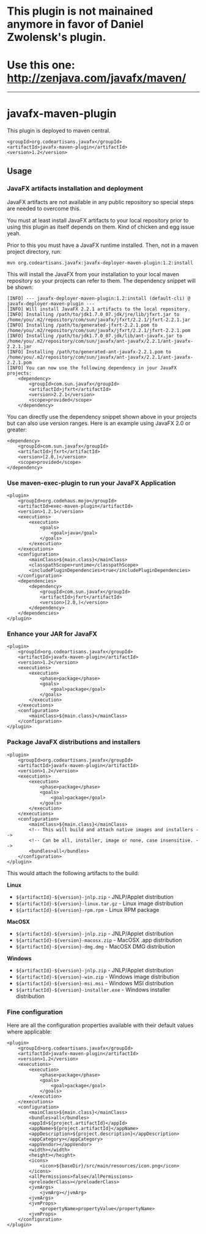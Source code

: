 
# This plugin is not mainained anymore in favor of Daniel Zwolensk's plugin. 

# Use this one: http://zenjava.com/javafx/maven/

----

# javafx-maven-plugin

This plugin is deployed to maven central.

    <groupId>org.codeartisans.javafx</groupId>
    <artifactId>javafx-maven-plugin</artifactId>
    <version>1.2</version>

## Usage

### JavaFX artifacts installation and deployment

JavaFX artifacts are not available in any public repository so special steps are needed to overcome this.

You must at least install JavaFX artifacts to your local repository prior to using this plugin as itself depends on them. Kind of chicken and egg issue yeah.

Prior to this you must have a JavaFX runtime installed. Then, not in a maven project directory, run:

    mvn org.codeartisans.javafx:javafx-deployer-maven-plugin:1.2:install

This will install the JavaFX from your installation to your local maven repository so your projects can refer to them. The dependency snippet will be shown:

    [INFO] --- javafx-deployer-maven-plugin:1.2:install (default-cli) @ javafx-deployer-maven-plugin ---
    [INFO] Will install JavaFX 2.2.1 artifacts to the local repository.
    [INFO] Installing /path/to/jdk1.7.0_07.jdk/jre/lib/jfxrt.jar to /home/you/.m2/repository/com/sun/javafx/jfxrt/2.2.1/jfxrt-2.2.1.jar
    [INFO] Installing /path/to/generated-jfxrt-2.2.1.pom to /home/you/.m2/repository/com/sun/javafx/jfxrt/2.2.1/jfxrt-2.2.1.pom
    [INFO] Installing /path/to/jdk1.7.0_07.jdk/lib/ant-javafx.jar to /home/you/.m2/repository/com/sun/javafx/ant-javafx/2.2.1/ant-javafx-2.2.1.jar
    [INFO] Installing /path/to/generated-ant-javafx-2.2.1.pom to /home/you/.m2/repository/com/sun/javafx/ant-javafx/2.2.1/ant-javafx-2.2.1.pom
    [INFO] You can now use the following dependency in jour JavaFX projects:
        <dependency>
            <groupId>com.sun.javafx</groupId>
            <artifactId>jfxrt</artifactId>
            <version>2.2.1</version>
            <scope>provided</scope>
        </dependency>

You can directly use the dependency snippet shown above in your projects but can also use version ranges. Here is an example using JavaFX 2.0 or greater:

    <dependency>
        <groupId>com.sun.javafx</groupId>
        <artifactId>jfxrt</artifactId>
        <version>[2.0,)</version>
        <scope>provided</scope>
    </dependency>

### Use maven-exec-plugin to run your JavaFX Application

    <plugin>
        <groupId>org.codehaus.mojo</groupId>
        <artifactId>exec-maven-plugin</artifactId>
        <version>1.2.1</version>
        <executions>
            <execution>
                <goals>
                    <goal>java</goal>
                </goals>
            </execution>
        </executions>
        <configuration>
            <mainClass>${main.class}</mainClass>
            <classpathScope>runtime</classpathScope>
            <includePluginDependencies>true</includePluginDependencies>
        </configuration>
        <dependencies>
            <dependency>
                <groupId>com.sun.javafx</groupId>
                <artifactId>jfxrt</artifactId>
                <version>[2.0,)</version>
            </dependency>
        </dependencies>
    </plugin>


### Enhance your JAR for JavaFX

    <plugin>
        <groupId>org.codeartisans.javafx</groupId>
        <artifactId>javafx-maven-plugin</artifactId>
        <version>1.2</version>
        <executions>
            <execution>
                <phase>package</phase>
                <goals>
                    <goal>package</goal>
                </goals>
            </execution>
        </executions>
        <configuration>
            <mainClass>${main.class}</mainClass>
        </configuration>
    </plugin>


### Package JavaFX distributions and installers

    <plugin>
        <groupId>org.codeartisans.javafx</groupId>
        <artifactId>javafx-maven-plugin</artifactId>
        <version>1.2</version>
        <executions>
            <execution>
                <phase>package</phase>
                <goals>
                    <goal>package</goal>
                </goals>
            </execution>
        </executions>
        <configuration>
            <mainClass>${main.class}</mainClass>
            <!-- This will build and attach native images and installers -->
            <!-- Can be all, installer, image or none, case insensitive. -->
            <bundles>all</bundles>
        </configuration>
    </plugin>

This would attach the following artifacts to the build:

**Linux**

- `${artifactId}-${version}-jnlp.zip` - JNLP/Applet distribution
- `${artifactId}-${version}-linux.tar.gz` - Linux image distribution
- `${artifactId}-${version}-rpm.rpm` - Linux RPM package

**MacOSX**

- `${artifactId}-${version}-jnlp.zip` - JNLP/Applet distribution
- `${artifactId}-${version}-macosx.zip` - MacOSX .app distribution
- `${artifactId}-${version}-dmg.dmg` - MacOSX DMG distribution

**Windows**

- `${artifactId}-${version}-jnlp.zip` - JNLP/Applet distribution
- `${artifactId}-${version}-win.zip` - Windows image distribution
- `${artifactId}-${version}-msi.msi` - Windows MSI distribution
- `${artifactId}-${version}-installer.exe` - Windows installer distribution

### Fine configuration

Here are all the configuration properties available with their default values where applicable:

    <plugin>
        <groupId>org.codeartisans.javafx</groupId>
        <artifactId>javafx-maven-plugin</artifactId>
        <version>1.2</version>
        <executions>
            <execution>
                <phase>package</phase>
                <goals>
                    <goal>package</goal>
                </goals>
            </execution>
        </executions>
        <configuration>
            <mainClass>${main.class}</mainClass>
            <bundles>all</bundles>
            <appId>${project.artifactId}</appId>
            <appName>${project.artifactId}</appName>
            <appDescription>${project.description}</appDescription>
            <appCategory></appCategory>
            <appVendor></appVendor>
            <width></width>
            <height></height>
            <icons>
                <icon>${baseDir}/src/main/resources/icon.png</icon>
            </icons>
            <allPermissions>false</allPermissions>
            <preloaderClass></preloaderClass>
            <jvmArgs>
                <jvmArg></jvmArg>
            <jvmArgs>
            <jvmProps>
                <propertyName>propertyValue</propertyName>
            <jvmProps>
        </configuration>
    </plugin>


